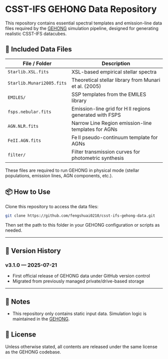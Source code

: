 # CSST-IFS GEHONG Data Repository

This repository contains essential spectral templates and emission-line data files required by the [GEHONG](https://github.com/fengshuai0210/csst-ifs-gehong) simulation pipeline, designed for generating realistic CSST-IFS datacubes.

## 📁 Included Data Files

| File / Folder              | Description                                                               |
|---------------------------|---------------------------------------------------------------------------|
| `Starlib.XSL.fits`        | XSL-based empirical stellar spectra                                        |
| `Starlib.Munari2005.fits` | Theoretical stellar library from Munari et al. (2005)                      |
| `EMILES/`                 | SSP templates from the EMILES library                                     |
| `fsps.nebular.fits`       | Emission-line grid for H II regions generated with FSPS                   |
| `AGN.NLR.fits`            | Narrow Line Region emission-line templates for AGNs                       |
| `FeII.AGN.fits`           | Fe II pseudo-continuum template for AGNs                                  |
| `filter/`                 | Filter transmission curves for photometric synthesis                      |

These files are required to run GEHONG in physical mode (stellar populations, emission lines, AGN components, etc.).

## 📦 How to Use

Clone this repository to access the data files:

```bash
git clone https://github.com/fengshuai0210/csst-ifs-gehong-data.git
```

Then set the path to this folder in your GEHONG configuration or scripts as needed.

---

## 📜 Version History

### v3.1.0 — 2025-07-21

* First official release of GEHONG data under GitHub version control
* Migrated from previously managed private/drive-based storage

---

## 📌 Notes

* This repository only contains static input data. Simulation logic is maintained in the [GEHONG](https://github.com/fengshuai0210/csst-ifs-gehong).

## 📄 License

Unless otherwise stated, all contents are released under the same license as the GEHONG codebase.